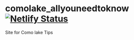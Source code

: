 # comolake_allyouneedtoknow [![Netlify Status](https://api.netlify.com/api/v1/badges/3b0f8b6f-9c86-44d1-a763-4727e4a0cdb3/deploy-status)](https://app.netlify.com/sites/comolake-allyouneedtoknow/deploys)
Site for Como lake Tips